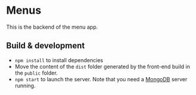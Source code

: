 # Menus

This is the backend of the menu app. 

## Build & development

- `npm install` to install dependencies 
- Move the content of the `dist` folder generated by the front-end build in the `public` folder.
- `npm start` to launch the server. Note that you need a [MongoDB](https://www.mongodb.com/) server running.
